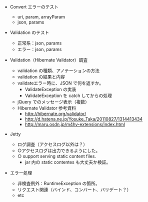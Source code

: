 - Convert エラーのテスト
  - uri, param, arrayParam
  - json, params

- Validation のテスト
  - 正常系：json, params
  - エラー：json, params

- Validation（Hibernate Validator）調査
  - validation の種類、アノテーションの方法
  - validation の結果と内容
  - validateエラー時に、JSON で何を返すか。
    - ValidateException の実装
    - ValidateException を catch してからの処理
  - jQuery でのメッセージ表示（複数）
  - Hibernate Validator 参考資料
    - http://hibernate.org/validator/
    - http://d.hatena.ne.jp/Yosuke_Taka/20110827/1314413434
    - http://maru.osdn.jp/m4hv-extensions/index.html


- Jetty
  - ログ調査（アクセスログ以外は？）
  - ○アクセスログは出力できるようにした。
  - ○ support serving static content files.
    - jar 内の static contentes も大丈夫か検証。

- エラー処理
  - 非検査例外：RuntimeException の箇所。
  - リクエスト関連（バインド、コンバート、バリデート？）
  - etc

